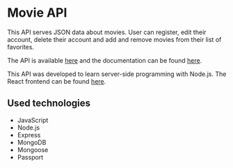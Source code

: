 # Movie API

This API serves JSON data about movies.
User can register, edit their account, delete their account and add and remove movies from their list of favorites.

The API is available [here](https://myflixapi-11d1.onrender.com/) and the documentation can be found [here](https://myflixapi-11d1.onrender.com/documentation.html).

This API was developed to learn server-side programming with Node.js. The React frontend can be found [here](https://github.com/Schlumen/myflix-client).

## Used technologies

- JavaScript
- Node.js
- Express
- MongoDB
- Mongoose
- Passport
